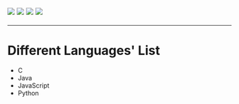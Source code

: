 ![](https://img.shields.io/badge/made_with-C-bee5ed?colorA=eb4646&colorB=b52d2d&style=for-the-badge)
![](https://img.shields.io/badge/java-learned-bee5ed?colorA=70a8c4&colorB=007396&style=for-the-badge&logo=java)
![](https://img.shields.io/badge/javascript-used-bee5ed?colorA=487d3e&colorB=b0c92e&style=for-the-badge&logo=javascript)
![](https://img.shields.io/badge/python-used-bee5ed?colorA=d16521&colorB=b55010&style=for-the-badge&logo=python)
---
---


# Different Languages' List
   * C
   * Java
   * JavaScript
   * Python
